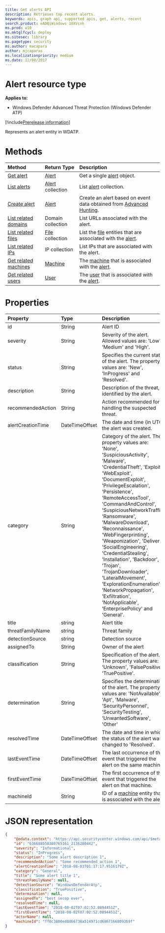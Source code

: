 ```yaml
---
title: Get alerts API
description: Retrieves top recent alerts.
keywords: apis, graph api, supported apis, get, alerts, recent
search.product: eADQiWindows 10XVcnh
ms.prod: w10
ms.mktglfcycl: deploy
ms.sitesec: library
ms.pagetype: security
ms.author: macapara
author: mjcaparas
ms.localizationpriority: medium
ms.date: 12/08/2017
---
```


# Alert resource type
**Applies to:**
- Windows Defender Advanced Threat Protection (Windows Defender ATP)

[!include[Prerelease information](prerelease.md)]

Represents an alert entity in WDATP.

# Methods
Method|Return Type |Description
:---|:---|:---
[Get alert](get-alert-info-by-id-windows-defender-advanced-threat-protection-new.md) | [Alert](alerts-windows-defender-advanced-threat-protection-new.md) | Get a single [alert](alerts-windows-defender-advanced-threat-protection-new.md) object.
[List alerts](get-alerts-windows-defender-advanced-threat-protection-new.md) | [Alert](alerts-windows-defender-advanced-threat-protection-new.md) collection | List [alert](alerts-windows-defender-advanced-threat-protection-new.md) collection.
[Create alert](create-alert-by-reference-windows-defender-advanced-threat-protection-new.md)|[Alert](alerts-windows-defender-advanced-threat-protection-new.md)|Create an alert based on event data obtained from [Advanced Hunting](run-advanced-query-api.md).
[List related domains](get-alert-related-domain-info-windows-defender-advanced-threat-protection-new.md)|Domain collection| List URLs associated with the alert.
[List related files](get-alert-related-files-info-windows-defender-advanced-threat-protection-new.md) | [File](files-windows-defender-advanced-threat-protection-new.md) collection |  List the [file](files-windows-defender-advanced-threat-protection-new.md) entities that are associated with the [alert](alerts-windows-defender-advanced-threat-protection-new.md).
[List related IPs](get-alert-related-ip-info-windows-defender-advanced-threat-protection-new.md) | IP collection | List IPs that are associated with the alert.
[Get related machines](get-alert-related-machine-info-windows-defender-advanced-threat-protection-new.md) | [Machine](machine-windows-defender-advanced-threat-protection-new.md) | The [machine](machine-windows-defender-advanced-threat-protection-new.md) that is associated with the [alert](alerts-windows-defender-advanced-threat-protection-new.md).
[Get related users](get-alert-related-user-info-windows-defender-advanced-threat-protection-new.md) | [User](user-windows-defender-advanced-threat-protection-new.md) | The [user](user-windows-defender-advanced-threat-protection-new.md) that is associated with the [alert](alerts-windows-defender-advanced-threat-protection-new.md).


# Properties
Property |	Type	|	Description
:---|:---|:---
id | String | Alert ID
severity | String | Severity of the alert. Allowed values are: 'Low', 'Medium' and 'High'.
status | String | Specifies the current status of the alert. The property values are: 'New', 'InProgress' and 'Resolved'.
description | String | Description of the threat, identified by the alert.
recommendedAction | String | Action recommended for handling the suspected threat.
alertCreationTime | DateTimeOffset | The date and time (in UTC) the alert was created.
category| String | Category of the alert. The property values are: 'None', 'SuspiciousActivity', 'Malware', 'CredentialTheft', 'Exploit', 'WebExploit', 'DocumentExploit', 'PrivilegeEscalation', 'Persistence', 'RemoteAccessTool', 'CommandAndControl', 'SuspiciousNetworkTraffic', 'Ransomware', 'MalwareDownload', 'Reconnaissance', 'WebFingerprinting', 'Weaponization', 'Delivery', 'SocialEngineering', 'CredentialStealing', 'Installation', 'Backdoor', 'Trojan', 'TrojanDownloader', 'LateralMovement', 'ExplorationEnumeration', 'NetworkPropagation', 'Exfiltration', 'NotApplicable', 'EnterprisePolicy' and	'General'.
title | string | Alert title
threatFamilyName | string | Threat family
detectionSource | string | Detection source 
assignedTo | String | Owner of the alert
classification | String | Specification of the alert. The property values are: 'Unknown', 'FalsePositive', 'TruePositive'. 
determination | String | Specifies the determination of the alert. The property values are: 'NotAvailable', 'Apt', 'Malware', 'SecurityPersonnel', 'SecurityTesting', 'UnwantedSoftware', 'Other'
resolvedTime | DateTimeOffset | The date and time in which the status of the alert was changed to 'Resolved'.
lastEventTime | DateTimeOffset | The last occurrence of the event that triggered the alert on the same machine.
firstEventTime | DateTimeOffset | The first occurrence of the event that triggered the alert on that machine.
machineId | String | ID of a [machine](machine-windows-defender-advanced-threat-protection-new.md) entity that is associated with the alert.

# JSON representation
```json
{
    "@odata.context": "https://api.securitycenter.windows.com/api/$metadata#Alerts",
    "id": "636688558380765161_2136280442",
    "severity": "Informational",
    "status": "InProgress",
    "description": "Some alert description 1",
    "recommendedAction": "Some recommended action 1",
    "alertCreationTime": "2018-08-03T01:17:17.9516179Z",
    "category": "General",
    "title": "Some alert title 1",
    "threatFamilyName": null,
    "detectionSource": "WindowsDefenderAtp",
    "classification": "TruePositive",
    "determination": null,
    "assignedTo": "best secop ever",
    "resolvedTime": null,
    "lastEventTime": "2018-08-02T07:02:52.0894451Z",
    "firstEventTime": "2018-08-02T07:02:52.0894451Z",
    "actorName": null,
    "machineId": "ff0c3800ed8d66738a514971cd6867166809369f"
}
```
